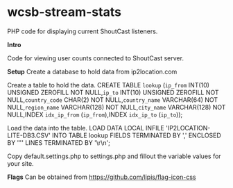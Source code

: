 # wcsb-stream-stats
PHP code for displaying current ShoutCast listeners.

__Intro__

Code for viewing user counts connected to ShoutCast server.

__Setup__
Create a database to hold data from ip2location.com

Create a table to hold the data.
CREATE TABLE `lookup` (`ip_from` INT(10) UNSIGNED ZEROFILL NOT NULL,`ip_to` INT(10) UNSIGNED ZEROFILL NOT NULL,`country_code` CHAR(2) NOT NULL,`country_name` VARCHAR(64) NOT NULL,`region_name` VARCHAR(128) NOT NULL,`city_name` VARCHAR(128) NOT NULL,INDEX `idx_ip_from` (`ip_from`),INDEX `idx_ip_to` (`ip_to`));

Load the data into the table.
LOAD DATA LOCAL INFILE 'IP2LOCATION-LITE-DB3.CSV' INTO TABLE lookup FIELDS TERMINATED BY ',' ENCLOSED BY '"' LINES TERMINATED BY '\r\n';

Copy default.settings.php to settings.php and fillout the variable values for your site.

__Flags__
Can be obtained from https://github.com/lipis/flag-icon-css
